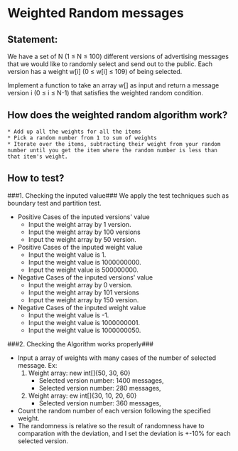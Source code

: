 # Weighted Random messages
## Statement:
We have a set of N (1 ≤ N ≤ 100) different versions of advertising messages that we would like to randomly select and send out to the public. Each version has a weight w[i] (0 ≤ w[i] ≤ 109) of being selected. 

Implement a function to take an array w[] as input and return a message version i (0 ≤ i ≤ N-1) that satisfies the weighted random condition.

## How does the weighted random algorithm work?
    * Add up all the weights for all the items
    * Pick a random number from 1 to sum of weights
    * Iterate over the items, subtracting their weight from your random number until you get the item where the random number is less than that item's weight.
## How to test?
###1. Checking the inputed value###
We apply the test techniques such as boundary test and partition test.
 * Positive Cases of the inputed versions' value
    * Input the weight array by 1 version.
    * Input the weight array by 100 versions
    * Input the weight array by 50 version.
 * Positive Cases of the inputed weight value
    * Input the weight value is 1.
    * Input the weight value is 1000000000.
    * Input the weight value is 500000000.
  * Negative Cases of the inputed versions' value
    * Input the weight array by 0 version.
    * Input the weight array by 101 versions
    * Input the weight array by 150 version.
 * Negative Cases of the inputed weight value
    * Input the weight value is -1.
    * Input the weight value is 1000000001.
    * Input the weight value is 1000000050.
        
###2. Checking the Algorithm works properly###
 * Input a array of weights with many cases of the number of selected message.
 Ex:  
   1. Weight array: new int[]{50, 30, 60}
      -  Selected version number: 1400 messages, 
      -  Selected version number: 280 messages, 
   2. Weight array: ew int[]{30, 10, 20, 60}
      -  Selected version number: 360 messages, 
 * Count the random number of each version following the specified weight.
 * The randomness is relative so the result of randomness have to comparation with the deviation, and I set the deviation is +-10% for each selected version.
    
